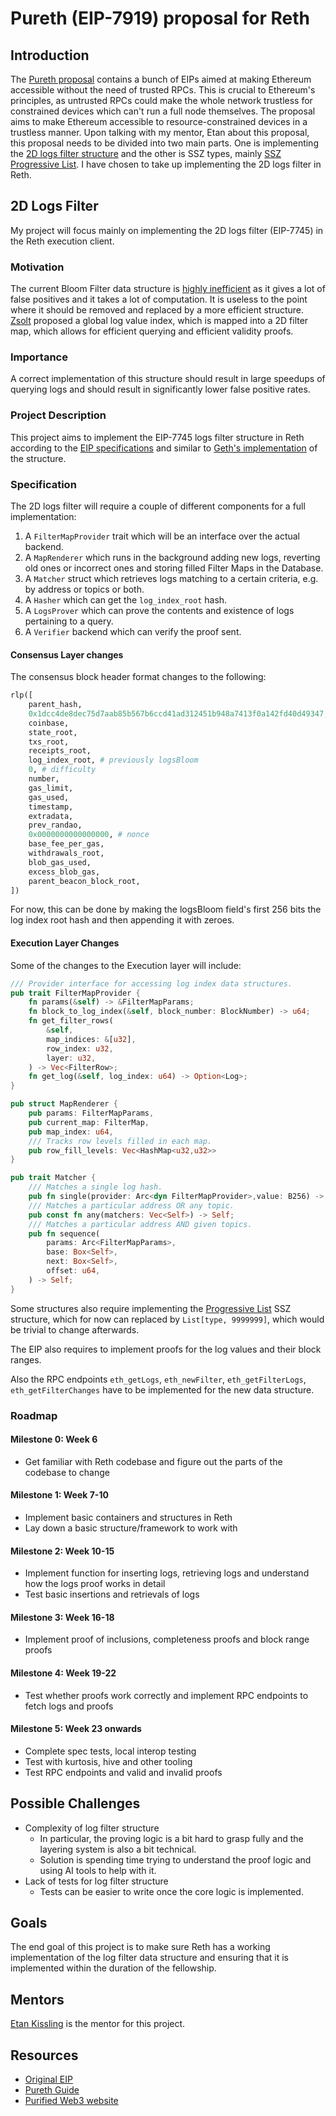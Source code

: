 # Pureth (EIP-7919) proposal for Reth

## Introduction

The [Pureth proposal](https://github.com/ethereum/EIPs/blob/master/EIPS/eip-7919.md) contains a bunch of EIPs aimed at making Ethereum accessible without the need of trusted RPCs. This is crucial to Ethereum's principles, as untrusted RPCs could make the whole network trustless for constrained devices which can't run a full node themselves. The proposal aims to make Ethereum accessible to resource-constrained devices in a trustless manner.
Upon talking with my mentor, Etan about this proposal, this proposal needs to be divided into two main parts. One is implementing the [2D logs filter structure](https://eips.ethereum.org/EIPS/eip-7745) and the other is SSZ types, mainly [SSZ Progressive List](https://github.com/ethereum/EIPs/blob/master/EIPS/eip-7916.md). I have chosen to take up implementing the 2D logs filter in Reth.

## 2D Logs Filter

My project will focus mainly on implementing the 2D logs filter (EIP-7745) in the Reth execution client.

### Motivation

The current Bloom Filter data structure is [highly inefficient](https://ethereum-magicians.org/t/eip-7668-remove-bloom-filters/19447) as it gives a lot of false positives and it takes a lot of computation. It is useless to the point where it should be removed and replaced by a more efficient structure. [Zsolt](https://github.com/zsfelfoldi) proposed a global log value index, which is mapped into a 2D filter map, which allows for efficient querying and efficient validity proofs.

### Importance

A correct implementation of this structure should result in large speedups of querying logs and should result in significantly lower false positive rates.

### Project Description

This project aims to implement the EIP-7745 logs filter structure in Reth according to the [EIP specifications](https://eips.ethereum.org/EIPS/eip-7745) and similar to [Geth's implementation](https://github.com/zsfelfoldi/go-ethereum/blob/proof-poc/core/filtermaps) of the structure.

### Specification

The 2D logs filter will require a couple of different components for a full implementation:

1. A `FilterMapProvider` trait which will be an interface over the actual backend.
2. A `MapRenderer` which runs in the background adding new logs, reverting old ones or incorrect ones and storing filled Filter Maps in the Database.
3. A `Matcher` struct which retrieves logs matching to a certain criteria, e.g. by address or topics or both.
4. A `Hasher` which can get the `log_index_root` hash.
5. A `LogsProver` which can prove the contents and existence of logs pertaining to a query.
6. A `Verifier` backend which can verify the proof sent.

#### Consensus Layer changes

The consensus block header format changes to the following:

```python
rlp([
    parent_hash,
    0x1dcc4de8dec75d7aab85b567b6ccd41ad312451b948a7413f0a142fd40d49347, # ommers hash
    coinbase,
    state_root,
    txs_root,
    receipts_root,
    log_index_root, # previously logsBloom
    0, # difficulty
    number,
    gas_limit,
    gas_used,
    timestamp,
    extradata,
    prev_randao,
    0x0000000000000000, # nonce
    base_fee_per_gas,
    withdrawals_root,
    blob_gas_used,
    excess_blob_gas,
    parent_beacon_block_root,
])
```

For now, this can be done by making the logsBloom field's first 256 bits the log index root hash and then appending it with zeroes.

#### Execution Layer Changes

Some of the changes to the Execution layer will include:

```rust
/// Provider interface for accessing log index data structures.
pub trait FilterMapProvider {
    fn params(&self) -> &FilterMapParams;
    fn block_to_log_index(&self, block_number: BlockNumber) -> u64;
    fn get_filter_rows(
        &self,
        map_indices: &[u32],
        row_index: u32,
        layer: u32,
    ) -> Vec<FilterRow>;
    fn get_log(&self, log_index: u64) -> Option<Log>;
}

pub struct MapRenderer {
    pub params: FilterMapParams,
    pub current_map: FilterMap,
    pub map_index: u64,
    /// Tracks row levels filled in each map.
    pub row_fill_levels: Vec<HashMap<u32,u32>>
}

pub trait Matcher {
    /// Matches a single log hash.
    pub fn single(provider: Arc<dyn FilterMapProvider>,value: B256) -> Self;
    /// Matches a particular address OR any topic.
    pub const fn any(matchers: Vec<Self>) -> Self;
    /// Matches a particular address AND given topics.
    pub fn sequence(
        params: Arc<FilterMapParams>,
        base: Box<Self>,
        next: Box<Self>,
        offset: u64,
    ) -> Self;
}
```

Some structures also require implementing the [Progressive List](https://github.com/ethereum/EIPs/blob/master/EIPS/eip-7916.md) SSZ structure, which for now can replaced by `List[type, 9999999]`, which would be trivial to change afterwards.

The EIP also requires to implement proofs for the log values and their block ranges.

Also the RPC endpoints `eth_getLogs`, `eth_newFilter`, `eth_getFilterLogs`, `eth_getFilterChanges` have to be implemented for the new data structure.

### Roadmap

#### Milestone 0: Week 6

- Get familiar with Reth codebase and figure out the parts of the codebase to change

#### Milestone 1: Week 7-10

- Implement basic containers and structures in Reth
- Lay down a basic structure/framework to work with

#### Milestone 2: Week 10-15

- Implement function for inserting logs, retrieving logs and understand how the logs proof works in detail
- Test basic insertions and retrievals of logs

#### Milestone 3: Week 16-18

- Implement proof of inclusions, completeness proofs and block range proofs

#### Milestone 4: Week 19-22

- Test whether proofs work correctly and implement RPC endpoints to fetch logs and proofs

#### Milestone 5: Week 23 onwards

- Complete spec tests, local interop testing
- Test with kurtosis, hive and other tooling
- Test RPC endpoints and valid and invalid proofs

## Possible Challenges

- Complexity of log filter structure
    - In particular, the proving logic is a bit hard to grasp fully and the layering system is also a bit technical.
    - Solution is spending time trying to understand the proof logic and using AI tools to help with it.
- Lack of tests for log filter structure
    - Tests can be easier to write once the core logic is implemented.

## Goals

The end goal of this project is to make sure Reth has a working implementation of the log filter data structure and ensuring that it is implemented within the duration of the fellowship.

## Mentors

[Etan Kissling](https://github.com/etan-status) is the mentor for this project.

## Resources

- [Original EIP](https://github.com/ethereum/EIPs/blob/master/EIPS/eip-7919.md)
- [Pureth Guide](https://pureth.guide/)
- [Purified Web3 website](https://purified-web3.box/)
